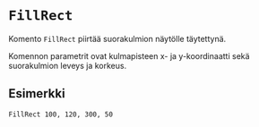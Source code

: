 `FillRect`
==========

Komento `FillRect` piirtää suorakulmion näytölle täytettynä.

Komennon parametrit ovat 
kulmapisteen
x- ja y-koordinaatti sekä
suorakulmion leveys ja korkeus.

Esimerkki
----------

    FillRect 100, 120, 300, 50